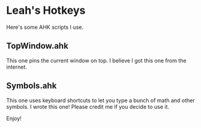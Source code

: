 # Leah's Hotkeys

Here's some AHK scripts I use.

## TopWindow.ahk

This one pins the current window on top. I believe I got this one from the internet.

## Symbols.ahk

This one uses keyboard shortcuts to let you type a bunch of math and other symbols. I wrote this one! Please credit me if you decide to use it.


Enjoy!
